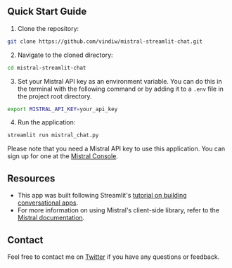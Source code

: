 ## Quick Start Guide

1. Clone the repository: 
```bash
git clone https://github.com/vindiw/mistral-streamlit-chat.git
```
2. Navigate to the cloned directory: 
```bash
cd mistral-streamlit-chat
```
3. Set your Mistral API key as an environment variable. You can do this in the terminal with the following command or by adding it to a `.env` file in the project root directory.
```bash
export MISTRAL_API_KEY=your_api_key
```
4. Run the application: 
```bash
streamlit run mistral_chat.py
```

Please note that you need a Mistral API key to use this application. You can sign up for one at the [Mistral Console](https://console.mistral.ai).

## Resources

- This app was built following Streamlit's [tutorial on building conversational apps](https://docs.streamlit.io/knowledge-base/tutorials/build-conversational-apps).
- For more information on using Mistral's client-side library, refer to the [Mistral documentation](https://docs.mistral.ai/platform/client).

## Contact

Feel free to contact me on [Twitter](https://twitter.com/vindiww) if you have any questions or feedback.
